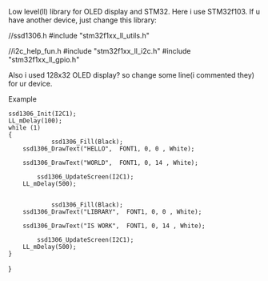 Low level(ll) library for OLED display and STM32.
Here i use STM32f103. If u have another device, just change this library:

//ssd1306.h
#include "stm32f1xx_ll_utils.h"

//i2c_help_fun.h
#include "stm32f1xx_ll_i2c.h"
#include "stm32f1xx_ll_gpio.h"

Also i used 128x32 OLED display? so change some line(i commented they) for ur device.

Example

	ssd1306_Init(I2C1);
	LL_mDelay(100);
 	while (1)
  	{
                ssd1306_Fill(Black);
		ssd1306_DrawText("HELLO",  FONT1, 0, 0 , White);
		
		ssd1306_DrawText("WORLD",  FONT1, 0, 14 , White);
		
  	        ssd1306_UpdateScreen(I2C1);
		LL_mDelay(500);

  
                ssd1306_Fill(Black);
		ssd1306_DrawText("LIBRARY",  FONT1, 0, 0 , White);
		
		ssd1306_DrawText("IS WORK",  FONT1, 0, 14 , White);
		
  	        ssd1306_UpdateScreen(I2C1);
		LL_mDelay(500);
  	}
   }
